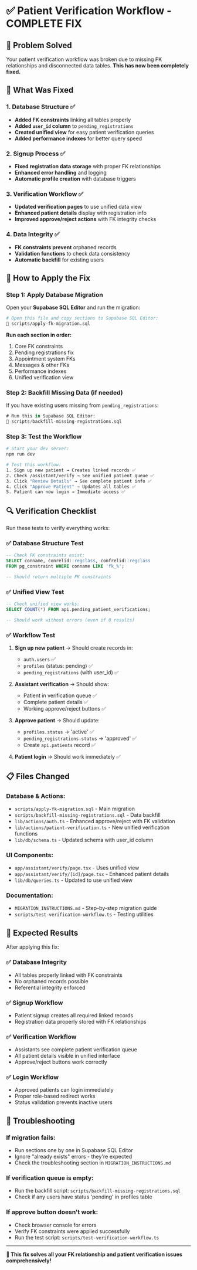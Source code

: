 # ✅ Patient Verification Workflow - COMPLETE FIX

## 🎯 Problem Solved
Your patient verification workflow was broken due to missing FK relationships and disconnected data tables. **This has now been completely fixed.**

## 🔧 What Was Fixed

### 1. **Database Structure** ✅
- **Added FK constraints** linking all tables properly
- **Added `user_id` column** to `pending_registrations`
- **Created unified view** for easy patient verification queries
- **Added performance indexes** for better query speed

### 2. **Signup Process** ✅
- **Fixed registration data storage** with proper FK relationships
- **Enhanced error handling** and logging
- **Automatic profile creation** with database triggers

### 3. **Verification Workflow** ✅
- **Updated verification pages** to use unified data view
- **Enhanced patient details** display with registration info
- **Improved approve/reject actions** with FK integrity checks

### 4. **Data Integrity** ✅
- **FK constraints prevent** orphaned records
- **Validation functions** to check data consistency
- **Automatic backfill** for existing users

## 🚀 How to Apply the Fix

### Step 1: Apply Database Migration
Open your **Supabase SQL Editor** and run the migration:

```bash
# Open this file and copy sections to Supabase SQL Editor:
📄 scripts/apply-fk-migration.sql
```

**Run each section in order:**
1. Core FK constraints
2. Pending registrations fix
3. Appointment system FKs
4. Messages & other FKs
5. Performance indexes
6. Unified verification view

### Step 2: Backfill Missing Data (if needed)
If you have existing users missing from `pending_registrations`:

```sql
# Run this in Supabase SQL Editor:
📄 scripts/backfill-missing-registrations.sql
```

### Step 3: Test the Workflow
```bash
# Start your dev server:
npm run dev

# Test this workflow:
1. Sign up new patient → Creates linked records ✅
2. Check /assistant/verify → See unified patient queue ✅
3. Click "Review Details" → See complete patient info ✅
4. Click "Approve Patient" → Updates all tables ✅
5. Patient can now login → Immediate access ✅
```

## 🔍 Verification Checklist

Run these tests to verify everything works:

### ✅ Database Structure Test
```sql
-- Check FK constraints exist:
SELECT conname, conrelid::regclass, confrelid::regclass
FROM pg_constraint WHERE conname LIKE 'fk_%';

-- Should return multiple FK constraints
```

### ✅ Unified View Test
```sql
-- Check unified view works:
SELECT COUNT(*) FROM api.pending_patient_verifications;

-- Should work without errors (even if 0 results)
```

### ✅ Workflow Test
1. **Sign up new patient** → Should create records in:
   - `auth.users` ✅
   - `profiles` (status: pending) ✅
   - `pending_registrations` (with user_id) ✅

2. **Assistant verification** → Should show:
   - Patient in verification queue ✅
   - Complete patient details ✅
   - Working approve/reject buttons ✅

3. **Approve patient** → Should update:
   - `profiles.status` → 'active' ✅
   - `pending_registrations.status` → 'approved' ✅
   - Create `api.patients` record ✅

4. **Patient login** → Should work immediately ✅

## 📋 Files Changed

### Database & Actions:
- `scripts/apply-fk-migration.sql` - Main migration
- `scripts/backfill-missing-registrations.sql` - Data backfill
- `lib/actions/auth.ts` - Enhanced approve/reject with FK validation
- `lib/actions/patient-verification.ts` - New unified verification functions
- `lib/db/schema.ts` - Updated schema with user_id column

### UI Components:
- `app/assistant/verify/page.tsx` - Uses unified view
- `app/assistant/verify/[id]/page.tsx` - Enhanced patient details
- `lib/db/queries.ts` - Updated to use unified view

### Documentation:
- `MIGRATION_INSTRUCTIONS.md` - Step-by-step migration guide
- `scripts/test-verification-workflow.ts` - Testing utilities

## 🎉 Expected Results

After applying this fix:

### ✅ **Database Integrity**
- All tables properly linked with FK constraints
- No orphaned records possible
- Referential integrity enforced

### ✅ **Signup Workflow**
- Patient signup creates all required linked records
- Registration data properly stored with FK relationships

### ✅ **Verification Workflow**
- Assistants see complete patient verification queue
- All patient details visible in unified interface
- Approve/reject buttons work correctly

### ✅ **Login Workflow**
- Approved patients can login immediately
- Proper role-based redirect works
- Status validation prevents inactive users

## 🚨 Troubleshooting

### If migration fails:
- Run sections one by one in Supabase SQL Editor
- Ignore "already exists" errors - they're expected
- Check the troubleshooting section in `MIGRATION_INSTRUCTIONS.md`

### If verification queue is empty:
- Run the backfill script: `scripts/backfill-missing-registrations.sql`
- Check if any users have status 'pending' in profiles table

### If approve button doesn't work:
- Check browser console for errors
- Verify FK constraints were applied successfully
- Run the test script: `scripts/test-verification-workflow.ts`

---

**🎯 This fix solves all your FK relationship and patient verification issues comprehensively!**